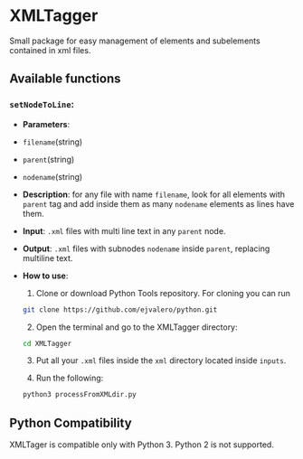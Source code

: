 # XMLTagger

Small package for easy management of elements and subelements contained in xml files.


## Available functions

### `setNodeToLine`:
- __Parameters__: 
 - `filename`(string) 
 - `parent`(string)
 - `nodename`(string)
- __Description__: for any file with name `filename`, look for all elements with `parent` tag and add inside them as many `nodename` elements as lines have them.
- __Input__: `.xml` files with multi line text in any `parent` node.
- __Output__: `.xml` files with subnodes `nodename` inside `parent`, replacing multiline text.
- __How to use__: 

    1. Clone or download Python Tools repository. For cloning you can run

    ```sh
    git clone https://github.com/ejvalero/python.git
    ```

    2. Open the terminal and go to the XMLTagger directory:

    ```sh
    cd XMLTagger
    ```

    3. Put all your `.xml` files inside the `xml` directory located inside `inputs`.

    4. Run the following:

    ```sh
    python3 processFromXMLdir.py
    ```


## Python Compatibility

XMLTager is compatible only with Python 3. Python 2 is not supported.